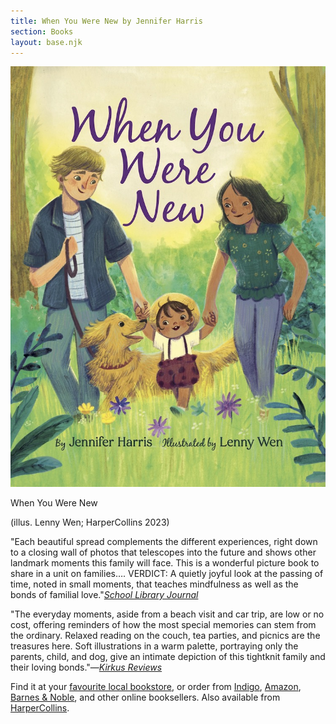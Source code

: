 ```yaml
---
title: When You Were New by Jennifer Harris
section: Books
layout: base.njk
---
```


<div class="max-w-prose">

<img class="mr-5 mb-5 md:max-w-sm" src="/img/when-you-were-new-cover.jpg"/>

<p class="italic font-bold">When You Were New</p>

<p>(illus. Lenny Wen; HarperCollins 2023)</p>

<p>"Each beautiful spread complements the different experiences, right down to a closing wall of photos that telescopes into the future and shows other landmark moments this family will face. This is a wonderful picture book to share in a unit on families…. VERDICT: A quietly joyful look at the passing of time, noted in small moments, that teaches mindfulness as well as the bonds of familial love."<i><a href="https://www.slj.com/review/when-you-were-new/">School Library Journal</a></i></p> 

<p>"The everyday moments, aside from a beach visit and car trip, are low or no cost, offering reminders of how the most special memories can stem from the ordinary. Relaxed reading on the couch, tea parties, and picnics are the treasures here. Soft illustrations in a warm palette, portraying only the parents, child, and dog, give an intimate depiction of this tightknit family and their loving bonds."―<i><a href="https://www.kirkusreviews.com/book-reviews/jennifer-harris/when-you-were-new/">Kirkus Reviews</a></i></p>

<p class="text-base">Find it at your <a href="https://www.indiebound.org/book/9780063137196">favourite local bookstore</a>, or order from <a href="https://www.chapters.indigo.ca/en-ca/books/when-you-were-new/9780063137196-item.html">Indigo</a>, <a href="https://www.amazon.com/When-You-Were-Jennifer-Harris/dp/0063137194">Amazon</a>, <a href="https://www.barnesandnoble.com/w/when-you-were-new-jennifer-harris/1141674498">Barnes &amp; Noble</a>, and other online booksellers. Also available from <a href="https://www.harpercollins.com/products/when-you-were-new-jennifer-harris?variant=40551815315490">HarperCollins</a>.</p>

